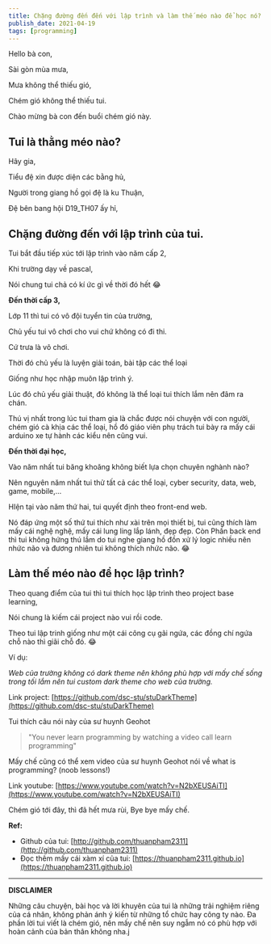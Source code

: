 ```yaml
---
title: Chặng đường đến đến với lập trình và làm thế méo nào để học nó?
publish_date: 2021-04-19
tags: [programming]
---
```


Hello bà con,

Sài gòn mùa mưa,

Mưa không thể thiếu gió,

Chém gió không thể thiếu tui.

Chào mừng bà con đến buổi chém gió này.

## Tui là thằng méo nào?

Hây gia,

Tiểu đệ xin được diện các bằng hủ,

Người trong giang hồ gọi đệ là ku Thuận,

Đệ bên bang hội D19_TH07 ấy hỉ,

## Chặng đường đến với lập trình của tui.

Tui bắt đầu tiếp xúc tới lập trình vào năm cấp 2,

Khi trường dạy về pascal,

Nói chung tui chả có kí ức gì về thời đó hết 😂

**Đến thời cấp 3,**

Lớp 11 thì tui có vô đội tuyển tin của trường,

Chủ yếu tui vô chơi cho vui chứ không có đi thi.

Cứ trưa là vô chơi.

Thời đó chủ yếu là luyện giải toán, bài tập các thể loại

Giống như học nhập muôn lập trình ý.

Lúc đó chủ yếu giải thuật, đó không là thể loại tui thích lắm nên đâm ra chán.

Thú vị nhất trong lúc tui tham gia là chắc được nói chuyện với con người, chém
gió cà khịa các thể loại, hồ đó giáo viên phụ trách tui bày ra mấy cái arduino
xe tự hành các kiểu nên cũng vui.

**Đến thời đại học,**

Vào năm nhất tui băng khoăng không biết lựa chọn chuyên nghành nào?

Nên nguyên năm nhất tui thử tất cả các thể loại, cyber security, data, web,
game, mobile,...

HIện tại vào năm thứ hai, tui quyết định theo front-end web.

Nó đáp ứng một số thứ tui thích như xài trên mọi thiết bị, tui cũng thích làm
mấy cái nghệ nghệ, mấy cái lung ling lắp lánh, đẹp đẹp. Còn Phần back end thì
tui không hứng thú lắm do tui nghe giang hồ đồn xử lý logic nhiều nên nhức não
và đương nhiên tui không thích nhức não. 😂

## Làm thế méo nào để học lập trình?

Theo quang điểm của tui thì tui thích học lập trình theo project base learning,

Nói chung là kiếm cái project nào vui rồi code.

Theo tui lập trinh giống như một cái công cụ gãi ngứa, các đồng chí ngứa chỗ nào
thì giãi chỗ đó. 😂

Ví dụ:

_Web của trường không có dark theme nên không phù hợp với mấy chế sống trong tối
lắm nên tui custom dark theme cho web của trường._

Link project:
[https://github.com/dsc-stu/stuDarkTheme](https://github.com/dsc-stu/stuDarkTheme)

Tui thích câu nói này của sư huynh Geohot

> "You never learn programming by watching a video call learn programming"

Mấy chế cũng có thể xem video của sư huynh Geohot nói về what is programming?
(noob lessons!)

Link youtube:
[https://www.youtube.com/watch?v=N2bXEUSAiTI](https://www.youtube.com/watch?v=N2bXEUSAiTI)

Chém gió tới đây, thì đã hết mưa rùi, Bye bye mấy chế.

**Ref:**

- Github của tui:
  [http://github.com/thuanpham2311](http://github.com/thuanpham2311)
- Đọc thêm mấy cái xàm xí của tui:
  [https://thuanpham2311.github.io](https://thuanpham2311.github.io)

---

**DISCLAIMER**

Những câu chuyện, bài học và lời khuyên của tui là những trải nghiệm riêng của
cá nhân, không phản ánh ý kiến từ những tổ chức hay công ty nào. Đa phần lời tui
viết là chém gió, nên mấy chế nên suy ngẫm nó có phù hợp với hoàn cảnh của bản
thân không nha.j
